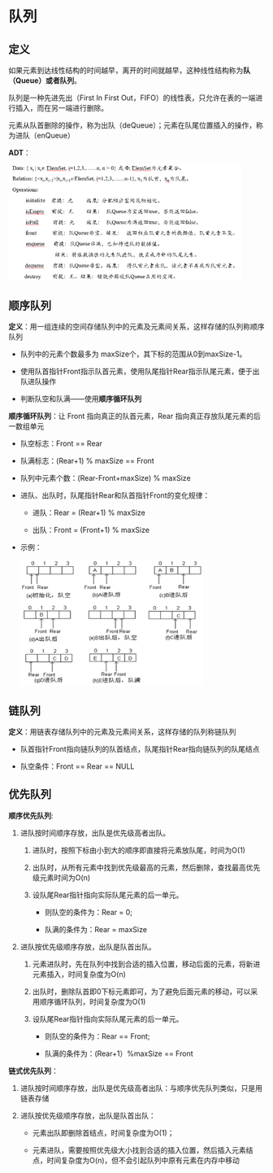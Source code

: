 # 队列

## 定义

如果元素到达线性结构的时间越早，离开的时间就越早，这种线性结构称为**队（Queue）**或者**队列**。

队列是一种先进先出（First In First Out，FIFO）的线性表，只允许在表的一端进行插入，而在另一端进行删除。

元素从队首删除的操作，称为出队（deQueue）；元素在队尾位置插入的操作，称为进队（enQueue）

**ADT**：

<img src='./img/queue/queue1.png' style='zoom:55%'>

## 顺序队列

**定义**：用一组连续的空间存储队列中的元素及元素间关系，这样存储的队列称顺序队列

* 队列中的元素个数最多为 maxSize个，其下标的范围从0到maxSize-1。
   
* 使用队首指针Front指示队首元素，使用队尾指针Rear指示队尾元素，便于出队进队操作

* 判断队空和队满——使用**顺序循环队列**

**顺序循环队列**：让 Front 指向真正的队首元素，Rear 指向真正存放队尾元素的后一数组单元

* 队空标志：Front == Rear

* 队满标志：(Rear+1) % maxSize == Front

* 队列中元素个数：(Rear-Front+maxSize) % maxSize

* 进队、出队时，队尾指针Rear和队首指针Front的变化规律：

    * 进队：Rear = (Rear+1) % maxSize
    
    * 出队：Front = (Front+1) % maxSize

* 示例：

    <img src='./img/queue/queue2.png' style='zoom:35%'>

## 链队列

**定义**：用链表存储队列中的元素及元素间关系，这样存储的队列称链队列

* 队首指针Front指向链队列的队首结点，队尾指针Rear指向链队列的队尾结点

* 队空条件：Front == Rear == NULL

## 优先队列

**顺序优先队列**:

1. 进队按时间顺序存放，出队是优先级高者出队。

    1. 进队时，按照下标由小到大的顺序即直接将元素放队尾，时间为O(1)

    2. 出队时，从所有元素中找到优先级最高的元素，然后删除，查找最高优先级元素时间为O(n)

    3. 设队尾Rear指针指向实际队尾元素的后一单元。
        
        * 则队空的条件为：Rear = 0;
        
        * 队满的条件为：Rear = maxSize

2. 进队按优先级顺序存放，出队是队首出队。

    1. 元素进队时，先在队列中找到合适的插入位置，移动后面的元素，将新进元素插入，时间复杂度为O(n)

    2. 出队时，删除队首即0下标元素即可，为了避免后面元素的移动，可以采用顺序循环队列，时间复杂度为O(1)

    3. 设队尾Rear指针指向实际队尾元素的后一单元。
        
        * 则队空的条件为：Rear == Front;  

        * 队满的条件为：(Rear+1）%maxSize == Front

**链式优先队列**：

1. 进队按时间顺序存放，出队是优先级高者出队：与顺序优先队列类似，只是用链表存储

2. 进队按优先级顺序存放，出队是队首出队：

    * 元素出队即删除首结点，时间复杂度为O(1)；
    
    * 元素进队，需要按照优先级大小找到合适的插入位置，然后插入元素结点，时间复杂度为O(n)，但不会引起队列中原有元素在内存中移动
